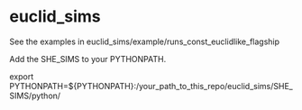 # euclid_sims

See the examples in euclid_sims/example/runs_const_euclidlike_flagship

Add the SHE_SIMS to your PYTHONPATH. 

export PYTHONPATH=${PYTHONPATH}:/your_path_to_this_repo/euclid_sims/SHE_SIMS/python/
